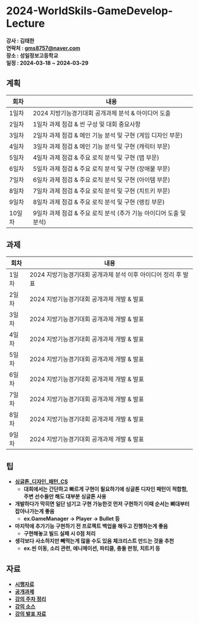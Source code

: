 # 2024-WorldSkils-GameDevelop-Lecture
<b>강사 : 김태한</b><br>
<b>연락처 : gms8757@naver.com</b><br>
<b>장소 : 성일정보고등학교</b><br>
<b>일정 : 2024-03-18 ~ 2024-03-29<br>

## 계획

| 회차  | 내용                                                         |
| ----- | ------------------------------------------------------------ |
| 1일차 | 2024 지방기능경기대회 공개과제 분석 & 아이디어 도출 |
| 2일차 | 1일차 과제 점검 & 씬 구성 및 대회 중요사항 |
| 3일차 | 2일차 과제 점검 & 메인 기능 분석 및 구현 (게임 디자인 부문) |
| 4일차 | 3일차 과제 점검 & 메인 기능 분석 및 구현 (캐릭터 부문) |
| 5일차 | 4일차 과제 점검 & 주요 로직 분석 및 구현 (맵 부문) |
| 6일차 | 5일차 과제 점검 & 주요 로직 분석 및 구현 (장애물 부문) |
| 7일차 | 6일차 과제 점검 & 주요 로직 분석 및 구현 (아이템 부문) |
| 8일차 | 7일차 과제 점검 & 주요 로직 분석 및 구현 (치트키 부문) |
| 9일차 | 8일차 과제 점검 & 주요 로직 분석 및 구현 (랭킹 부문) |
| 10일차 | 9일차 과제 점검 & 주요 로직 분석 (추가 기능 아이디어 도출 및 분석) |

## 과제

| 회차  | 내용                                                         |
| ----- | ------------------------------------------------------------ |
| 1일차 | 2024 지방기능경기대회 공개과제 분석 이후 아이디어 정리 후 발표 |
| 2일차 | 2024 지방기능경기대회 공개과제 개발 & 발표 |
| 3일차 | 2024 지방기능경기대회 공개과제 개발 & 발표 |
| 4일차 | 2024 지방기능경기대회 공개과제 개발 & 발표 |
| 5일차 | 2024 지방기능경기대회 공개과제 개발 & 발표 |
| 6일차 | 2024 지방기능경기대회 공개과제 개발 & 발표 |
| 7일차 | 2024 지방기능경기대회 공개과제 개발 & 발표 |
| 8일차 | 2024 지방기능경기대회 공개과제 개발 & 발표 |
| 9일차 | 2024 지방기능경기대회 공개과제 개발 & 발표 |

## 팁
- [싱글톤_디자인_패턴_CS](https://github.com/Gaeduck-0908/2024-WorldSkils-GameDevelop-Lecture/blob/master/src/Singleton.cs)
  - 대회에서는 간단하고 빠르게 구현이 필요하기에 싱글톤 디자인 패턴이 적합함, 
    주변 선수들만 해도 대부분 싱글톤 사용
- 개발하다가 막히면 일단 넘기고 구현 가능한것 먼저 구현하기 이때 순서는 뼈대부터 잡아나가는게 좋음
  - ex.GameManager -> Player -> Bullet 등
- 마지막에 추가기능 구현하기 전 프로젝트 백업을 해두고 진행하는게 좋음
  - 구현해놓고 빌드 실패 시 0점 처리
- 생각보다 사소하지만 빼먹는게 많을 수도 있음 체크리스트 만드는 것을 추천
  - ex.씬 이동, 소리 관련, 애니메이션, 파티클, 충돌 판정, 치트키 등
## 자료
- [시행자료](https://github.com/Gaeduck-0908/2024-WorldSkils-GameDevelop-Lecture/blob/master/%EC%9E%90%EB%A3%8C/%5B%EC%8B%9C%ED%96%89%EC%9E%90%EB%A3%8C%5D%EA%B2%8C%EC%9E%84%EA%B0%9C%EB%B0%9C.hwp)
- [공개과제](https://github.com/Gaeduck-0908/2024-WorldSkils-GameDevelop-Lecture/blob/master/%EC%9E%90%EB%A3%8C/%5B%EA%B3%B5%EA%B0%9C%EA%B3%BC%EC%A0%9C%5D%EA%B2%8C%EC%9E%84%EA%B0%9C%EB%B0%9C.pdf)
- [강의 주차 정리](https://github.com/Gaeduck-0908/2024-WorldSkils-GameDevelop-Lecture/tree/master/%EC%9E%90%EB%A3%8C/%EA%B0%95%EC%9D%98)
- [강의 소스](https://github.com/Gaeduck-0908/2024-WorldSkils-GameDevelop-Lecture/tree/master/%EC%9E%90%EB%A3%8C/src)
- [강의 발표 자료](https://github.com/Gaeduck-0908/2024-WorldSkils-GameDevelop-Lecture/tree/master/%EC%9E%90%EB%A3%8C/Doc)
